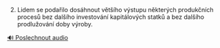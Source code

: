 
2. Lidem se podařilo dosáhnout většího výstupu některých produkčních procesů bez dalšího investování kapitálových statků a bez dalšího prodlužování doby výroby.

[🔊 Poslechnout audio](/data/7-paragraphs/audio/chapter_93/para_003-2-Lidem-se-podailo-doshnout-vtho-vstupu-nk.mp3)
